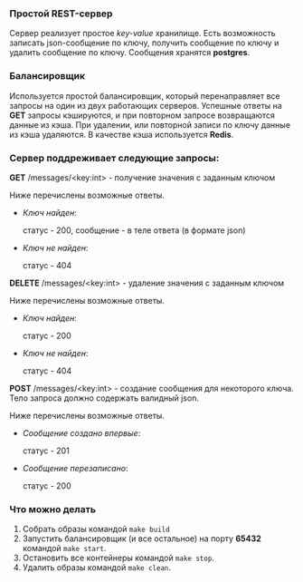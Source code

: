 ### Простой REST-сервер

Сервер реализует простое *key-value* хранилище. Есть возможность записать json-сообщение по ключу, 
получить сообщение по ключу и удалить сообщение по ключу. Сообщения хранятся **postgres**.

### Балансировщик

Используется простой балансировщик, который перенаправляет все запросы на один из двух работающих серверов.
Успешные ответы на **GET** запросы кэшируются, и при повторном запросе возвращаются данные из кэша. При удалении, или повторной записи
по ключу данные из кэша удаляются. В качестве кэша используется **Redis**.

### Сервер поддреживает следующие запросы:

**GET** /messages/\<key:int> - получение значения с заданным ключом
 
  Ниже перечислены возможные ответы.
  
  * *Ключ найден*: 
    
    статус - 200, 
    сообщение - в теле ответа (в формате json)
  
  * *Ключ не найден*: 
  
    статус - 404

**DELETE** /messages/\<key:int> - удаление значения с заданным ключом
  
  Ниже перечислены возможные ответы.
  
  * *Ключ найден*:
   
    статус - 200
  
  * *Ключ не найден*:
   
    статус - 404

**POST** /messages/\<key:int> - создание сообщения для некоторого ключа. Тело запроса должно содержать валидный json.

  Ниже перечислены возможные ответы.
  
  * *Сообщение создано впервые*:
  
    статус - 201
    
  * *Сообщение перезаписано*:
    
    статус - 200 


### Что можно делать
1. Собрать образы командой `make build`
2. Запустить балансировщик (и все остальное) на порту **65432** командой `make start`.
3. Остановить все контейнеры командой `make stop`.
4. Удалить образы командой `make clean`.
